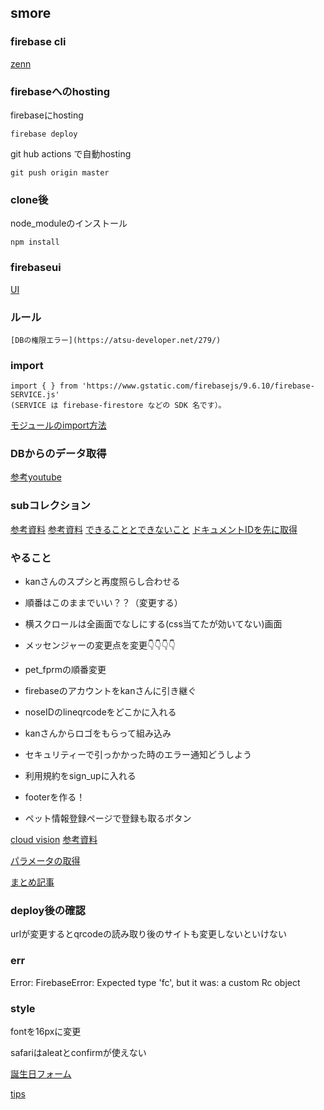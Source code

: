 ## smore

### firebase cli

[zenn](https://zenn.dev/captain_blue/articles/firebase-command-memo)

### firebaseへのhosting

firebaseにhosting
 ```
 firebase deploy
 ```

git hub actions で自動hosting
```
git push origin master
```

### clone後

node_moduleのインストール
```
npm install
```

### firebaseui
[UI](https://firebase.google.com/docs/auth/web/firebaseui?hl=ja)

### ルール
```
[DBの権限エラー](https://atsu-developer.net/279/)
```

### import 
```
import { } from 'https://www.gstatic.com/firebasejs/9.6.10/firebase-SERVICE.js'
(SERVICE は firebase-firestore などの SDK 名です）。
```

[モジュールのimport方法](https://developer.mozilla.org/ja/docs/Web/JavaScript/Reference/Statements/import)

### DBからのデータ取得

[参考youtube](https://www.youtube.com/watch?v=9NOg_HSbo9w)

### subコレクション

[参考資料](https://zenn.dev/hiro__dev/scraps/bfe3ca1757ffae)
[参考資料](https://qiita.com/karayok/items/0996c8f0ea219c284dbd)
[できることとできないこと](https://zenn.dev/yucatio/articles/173f386c471398)
[ドキュメントIDを先に取得](https://devsakaso.com/vue-firebase-get-doc-id-before-adding/)


### やること

<!-- - 動画を入れる（なし） -->

<!-- ⭐️ firebase authの入力間違えじのエラーを表示したい。無反応になるため -->

<!-- - その時の画面遷移が遅い -->

- kanさんのスプシと再度照らし合わせる

<!-- - 画面遷移がちらつくところを修正  -->

<!-- - ログインしてくださいの画面を全体に組み込む  -->

<!-- - Praceholder内は記入例がいい -->

<!-- - Inputのwidthを広げる -->

<!-- - Pet_formの質問を詳しく -->

<!-- - 生年月日をセレクトボックスにする！ -->

<!-- - 記入例があった方がいい -->

<!-- - マイクロチップ番号は数値だけ？？ -->

<!-- - 必須とそうじゃ無いのが分かりづらい -->

<!-- - Mypageの読み込みが遅い(未実装) -->

- 順番はこのままでいい？？（変更する）

<!-- - 同じ写真が入る -->

- 横スクロールは全画面でなしにする(css当てたが効いてない)画面

<!-- - 写真のプレビューあった方がいい？？(アンドロイド画面を見たい)　なくていい -->

<!-- - 長文の質問が読みづらい -->

<!-- - ペットを追加するボタンと文字がずれてる -->

<!-- - ペット一覧の時に何も登録がない時は(登録はありません)の表示 -->

<!-- - ご来店ありがとうございますのスタイル変更 -->

<!-- - ログインして下さいの画面が昔のアイホンだと下にきてる -->

<!-- - 毛色もセレクトボックスで実装　なくていい -->

<!-- - ログイン時の登録されていなかったパターンのエラー通知 -->

<!-- - ペット詳細の画面ロードが遅い -->

<!-- - セレクトボックスが遠い年 -->

<!-- - 選び直さなかったらundefindになる -->

<!-- - 狂犬病必須が抜けてる -->

<!-- - signup時の入力ミスのエラー通知 -->

<!-- - 質問:耳のたれ耳、立ち耳は成長と共に変わる？(編集できる) -->

- メッセンジャーの変更点を変更👇👇👇👇

- pet_fprmの順番変更

<!-- - firestoreのルールを変更 -->

- firebaseのアカウントをkanさんに引き継ぐ

- noseIDのlineqrcodeをどこかに入れる

- kanさんからロゴをもらって組み込み

- セキュリティーで引っかかった時のエラー通知どうしよう

- 利用規約をsign_upに入れる

- footerを作る！

<!-- - 入力formで変な文字が入力されないようにする -->

<!-- - 電話番号のバリデーションをかける(文字数) -->

<!-- - 登録はこちら（新規登録の方は） -->

- ペット情報登録ページで登録も取るボタン

<!-- - Inputのに未入力時のエラーを確実に出したい -->

<!-- - 入力formが狭い -->



[cloud vision](https://cloud.google.com/vision/docs/detect-labels-image-client-libraries?hl=ja#using_the_client_library)
[参考資料](https://qiita.com/popy1017/items/78cd72cd6337973c3b65)

[パラメータの取得](https://gray-code.com/javascript/get-parameter-of-url/)

[まとめ記事](https://www.wakuwakubank.com/posts/723-firebase-firestore-query/)


### deploy後の確認

urlが変更するとqrcodeの読み取り後のサイトも変更しないといけない

### err

Error: FirebaseError: Expected type 'fc', but it was: a custom Rc object



### style 

fontを16pxに変更

safariはaleatとconfirmが使えない

[誕生日フォーム](https://zenn.dev/okoe/articles/7876b897c0fccf)

[tips](https://hype4.academy/tools/glassmorphism-generator)
